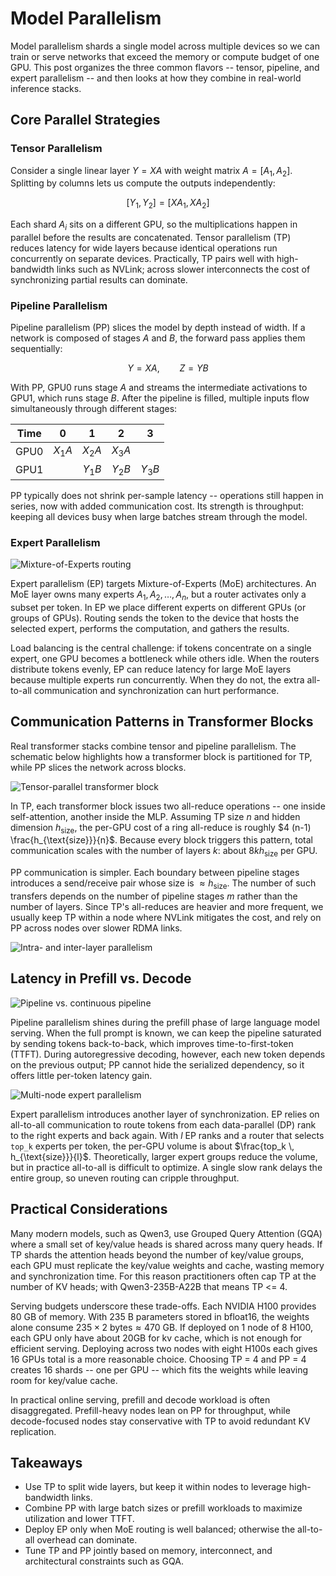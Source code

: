 # Model Parallelism
Model parallelism shards a single model across multiple devices so we can train or serve networks that exceed the memory or compute budget of one GPU. This post organizes the three common flavors -- tensor, pipeline, and expert parallelism -- and then looks at how they combine in real-world inference stacks.

## Core Parallel Strategies

### Tensor Parallelism
Consider a single linear layer $Y = X A$ with weight matrix $A = [A_1, A_2]$. Splitting by columns lets us compute the outputs independently:

$$
[Y_1, Y_2] = [X A_1, X A_2]
$$

Each shard $A_i$ sits on a different GPU, so the multiplications happen in parallel before the results are concatenated. Tensor parallelism (TP) reduces latency for wide layers because identical operations run concurrently on separate devices. Practically, TP pairs well with high-bandwidth links such as NVLink; across slower interconnects the cost of synchronizing partial results can dominate.

### Pipeline Parallelism
Pipeline parallelism (PP) slices the model by depth instead of width. If a network is composed of stages $A$ and $B$, the forward pass applies them sequentially:

$$
Y = X A,\qquad Z = Y B
$$

With PP, GPU0 runs stage $A$ and streams the intermediate activations to GPU1, which runs stage $B$. After the pipeline is filled, multiple inputs flow simultaneously through different stages:

| Time | 0       | 1       | 2       | 3       |
|------|:-------:|:-------:|:-------:|:-------:|
| GPU0 | $X_1A$  | $X_2A$  | $X_3A$  |         |
| GPU1 |         | $Y_1B$  | $Y_2B$  | $Y_3B$  |

PP typically does not shrink per-sample latency -- operations still happen in series, now with added communication cost. Its strength is throughput: keeping all devices busy when large batches stream through the model.

### Expert Parallelism
![Mixture-of-Experts routing](/img/moe_layer.png)

Expert parallelism (EP) targets Mixture-of-Experts (MoE) architectures. An MoE layer owns many experts $A_1, A_2, \dotsc, A_n$, but a router activates only a subset per token. In EP we place different experts on different GPUs (or groups of GPUs). Routing sends the token to the device that hosts the selected expert, performs the computation, and gathers the results.

Load balancing is the central challenge: if tokens concentrate on a single expert, one GPU becomes a bottleneck while others idle. When the routers distribute tokens evenly, EP can reduce latency for large MoE layers because multiple experts run concurrently. When they do not, the extra all-to-all communication and synchronization can hurt performance.

## Communication Patterns in Transformer Blocks
Real transformer stacks combine tensor and pipeline parallelism. The schematic below highlights how a transformer block is partitioned for TP, while PP slices the network across blocks.

![Tensor-parallel transformer block](/img/tensor_parallelism.png)

In TP, each transformer block issues two all-reduce operations -- one inside self-attention, another inside the MLP. Assuming TP size $n$ and hidden dimension $h_{\text{size}}$, the per-GPU cost of a ring all-reduce is roughly $4 (n-1) \frac{h_{\text{size}}}{n}$. Because every block triggers this pattern, total communication scales with the number of layers $k$: about $8 k h_{\text{size}}$ per GPU.

PP communication is simpler. Each boundary between pipeline stages introduces a send/receive pair whose size is $\approx h_{\text{size}}$. The number of such transfers depends on the number of pipeline stages $m$ rather than the number of layers. Since TP's all-reduces are heavier and more frequent, we usually keep TP within a node where NVLink mitigates the cost, and rely on PP across nodes over slower RDMA links.

![Intra- and inter-layer parallelism](/img/intra-and_inter-layer_parallelism.png)

## Latency in Prefill vs. Decode
![Pipeline vs. continuous pipeline](/img/PPvsCPP.png)

Pipeline parallelism shines during the prefill phase of large language model serving. When the full prompt is known, we can keep the pipeline saturated by sending tokens back-to-back, which improves time-to-first-token (TTFT). During autoregressive decoding, however, each new token depends on the previous output; PP cannot hide the serialized dependency, so it offers little per-token latency gain.

![Multi-node expert parallelism](/img/multi_node_ep.webp)

Expert parallelism introduces another layer of synchronization. EP relies on all-to-all communication to route tokens from each data-parallel (DP) rank to the right experts and back again. With $l$ EP ranks and a router that selects `top_k` experts per token, the per-GPU volume is about $\frac{top_k \, h_{\text{size}}}{l}$. Theoretically, larger expert groups reduce the volume, but in practice all-to-all is difficult to optimize. A single slow rank delays the entire group, so uneven routing can cripple throughput.

## Practical Considerations
Many modern models, such as Qwen3, use Grouped Query Attention (GQA) where a small set of key/value heads is shared across many query heads. If TP shards the attention heads beyond the number of key/value groups, each GPU must replicate the key/value weights and cache, wasting memory and synchronization time. For this reason practitioners often cap TP at the number of KV heads; with Qwen3-235B-A22B that means TP <= 4.

Serving budgets underscore these trade-offs. Each NVIDIA H100 provides 80 GB of memory. With 235 B parameters stored in bfloat16, the weights alone consume $235 \times 2 \text{ bytes} \approx 470 \text{ GB}$. If deployed on 1 node of 8 H100, each GPU only have about 20GB for kv cache, which is not enough for efficient serving.  Deploying across two nodes with eight H100s each gives 16 GPUs total is a more reasonable choice. Choosing TP = 4 and PP = 4 creates 16 shards -- one per GPU -- which fits the weights while leaving room for key/value cache.

In practical online serving, prefill and decode workload is often disaggregated. Prefill-heavy nodes lean on PP for throughput, while decode-focused nodes stay conservative with TP to avoid redundant KV replication.

## Takeaways
- Use TP to split wide layers, but keep it within nodes to leverage high-bandwidth links.
- Combine PP with large batch sizes or prefill workloads to maximize utilization and lower TTFT.
- Deploy EP only when MoE routing is well balanced; otherwise the all-to-all overhead can dominate.
- Tune TP and PP jointly based on memory, interconnect, and architectural constraints such as GQA.